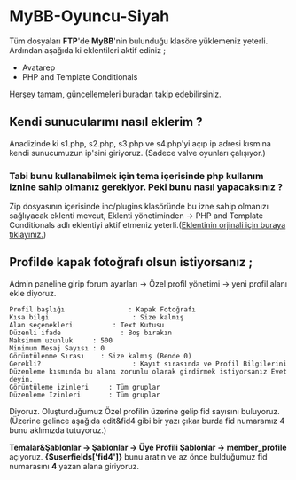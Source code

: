 # MyBB-Oyuncu-Siyah
Tüm dosyaları **FTP**'de **MyBB**'nin bulunduğu klasöre yüklemeniz yeterli.
Ardından aşağıda ki eklentileri aktif ediniz ;

- Avatarep
- PHP and Template Conditionals

 
Herşey tamam, güncellemeleri buradan takip edebilirsiniz.
## Kendi sunucularımı nasıl eklerim ?
Anadizinde ki s1.php, s2.php, s3.php ve s4.php'yi açıp ip adresi kısmına kendi sunucumuzun ip'sini giriyoruz. (Sadece valve oyunları çalışıyor.)
### Tabi bunu kullanabilmek için tema içerisinde php kullanım iznine sahip olmanız gerekiyor. Peki bunu nasıl yapacaksınız ?
Zip dosyasının içerisinde inc/plugins klasöründe bu izne sahip olmanızı sağlıyacak eklenti mevcut, Eklenti yönetiminden -> PHP and Template Conditionals adlı eklentiyi aktif etmeniz yeterli.([Eklentinin orjinali için buraya tıklayınız.](http://community.mybb.com/thread-31860.html))

## Profilde kapak fotoğrafı olsun istiyorsanız ;
Admin paneline girip forum ayarları -> Özel profil yönetimi -> yeni profil alanı ekle diyoruz.

    Profil başlığı                : Kapak Fotoğrafı
    Kısa bilgi                     : Size kalmış
    Alan seçenekleri          : Text Kutusu
    Düzenli ifade               : Boş bırakın
    Maksimum uzunluk     : 500
    Minimum Mesaj Sayısı : 0
    Görüntülenme Sırası    : Size kalmış (Bende 0)
    Gerekli?                       : Kayıt sırasında ve Profil Bilgilerini Düzenleme kısmında bu alanı zorunlu olarak girdirmek istiyorsanız Evet deyin.
    Görüntüleme izinleri     : Tüm gruplar
    Düzenleme İzinleri       : Tüm gruplar

Diyoruz. Oluşturduğumuz Özel profilin üzerine gelip fid sayısını buluyoruz. (Üzerine gelince aşağıda edit&fid4 gibi bir yazı çıkar burda fid numaramız 4 bunu aklımızda tutuyoruz.)

**Temalar&Şablonlar -> Şablonlar -> Üye Profili Şablonlar -> member_profile** açıyoruz.
 **{$userfields['fid4']}** bunu aratın ve az önce bulduğumuz fid numarasını **4** yazan alana giriyoruz.


